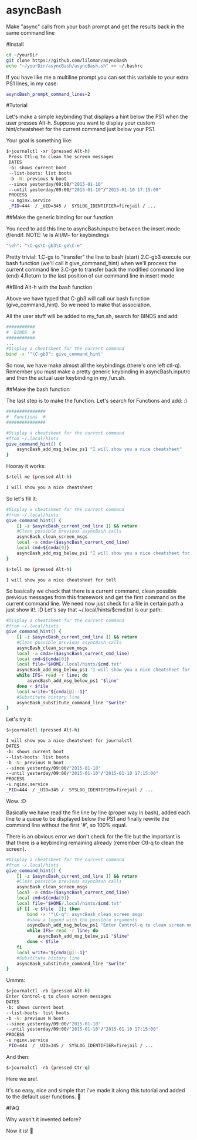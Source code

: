# asyncBash

Make "async" calls from your bash prompt and get the results back in the same command line

#Install

```bash
cd ~/yourDir
git clone https://github.com/liloman/asyncBash
echo "~/yourDir/asyncBash/asyncBash.sh" >> ~/.bashrc
```

If you have like me a multiline prompt you can set this variable to your extra PS1 lines, in my case:

```bash
asyncBash_prompt_command_lines=2 
```



#Tutorial

Let's make a simple keybinding that displays a hint below the PS1 when the user presses Alt-h.
Suppose you want to display your custom hint/cheatsheet for the current command just below your PS1.

Your goal is something like:

```bash
$>journalctl -xr (pressed Alt-h)
 Press Ctl-q to clean the screen messages
 DATES
 -b: shows current boot
 --list-boots: list boots
 -b -N: previous N boot
 --since yesterday/09:00/"2015-01-10"
 --until yesterday/09:00/"2015-01-10"/"2015-01-10 17:15:00"
 PROCESS
 -u nginx.service
 _PID=444  / _UID=345 /  SYSLOG_IDENTIFIER=firejail / ...
```

##Make the generic binding for our function

You need to add this line to asyncBash.inputrc between the insert mode $if/$endif.
NOTE: \e is Alt/M- for keybindings

```bash
"\eh": "\C-gs\C-gb3\C-ge\C-e"
```
Pretty trivial:
1.C-gs to "transfer" the line to bash (start)
2.C-gb3 execute our bash function (we'll call it give_command_hint) when we'll process the current command line
3.C-ge to transfer back the modified command line (end)
4.Return to the last position of our command line in insert mode


##Bind Alt-h with the bash function

Above we have typed that C-gb3 will call our bash function (give_command_hint).
So we need to make that association.

All the user stuff will be added to my_fun.sh, search for BINDS and add:


```bash
###########
#  BINDS  #
###########
...
#Display a cheatsheet for the current command
bind -x '"\C-gb3": give_command_hint'

```

So now, we have make almost all the keybindings (there's one left ctl-q).
Remember you must make a pretty generic keybinding in asyncBash.inputrc and then the actual user keybinding in my_fun.sh.


##Make the bash function

The last step is to make the function. Let's search for Functions and add: :)


```bash
###############
#  Functions  #
###############

#Display a cheatsheet for the current command
#from ~/.local/hints
give_command_hint() {
    asyncBash_add_msg_below_ps1 "I will show you a nice cheatsheet"
}
```

Hooray it works:

```bash
$>tell me (pressed Alt-h)

I will show you a nice cheatsheet
```

So let's fill it:

```bash
#Display a cheatsheet for the current command
#from ~/.local/hints
give_command_hint() {
    [[ -z $asyncBash_current_cmd_line ]] && return
    #Clean possible previous asyncBash calls
    asyncBash_clean_screen_msgs
    local -a cmda=($asyncBash_current_cmd_line)
    local cmd=${cmda[0]}
    asyncBash_add_msg_below_ps1 "I will show you a nice cheatsheet for $cmd"
}
```

```bash
$>tell me (pressed Alt-h)

I will show you a nice cheatsheet for tell
```

So basically we check that there is a current command, clean possible previous messages from this framework and get the first command on the current command line.
We need now just check for a file in certain path a just show it!. :D
Let's say that ~/.local/hints/$cmd.txt is our path:

```bash
#Display a cheatsheet for the current command
#from ~/.local/hints
give_command_hint() {
    [[ -z $asyncBash_current_cmd_line ]] && return
    #Clean possible previous asyncBash calls
    asyncBash_clean_screen_msgs
    local -a cmda=($asyncBash_current_cmd_line)
    local cmd=${cmda[0]}
    local file="$HOME/.local/hints/$cmd.txt"
    asyncBash_add_msg_below_ps1 "I will show you a nice cheatsheet for $cmd"
    while IFS= read -r line; do 
        asyncBash_add_msg_below_ps1 "$line"
    done < $file
    local write="${cmda[@]:-1}"
    #Substitute history line
    asyncBash_substitute_command_line "$write"
}
```

Let's try it:

```bash
$>journalctl (pressed Alt-h)

I will show you a nice cheatsheet for journalctl
DATES
-b: shows current boot
--list-boots: list boots
-b -N: previous N boot
--since yesterday/09:00/"2015-01-10"
--until yesterday/09:00/"2015-01-10"/"2015-01-10 17:15:00"
PROCESS
-u nginx.service
_PID=444  / _UID=345 /  SYSLOG_IDENTIFIER=firejail / ...
```

Wow. :D

Basically we have read the file line by line (proper way in bash), added each line to a queue to be displayed below the PS1 and finally rewrite the command line without the first '#', so 100% equal.

There is an obvious error we don't check for the file but the important is that there is a keybinding remaining already (remember Ctl-q to clean the screen).


```bash
#Display a cheatsheet for the current command
#from ~/.local/hints
give_command_hint() {
    [[ -z $asyncBash_current_cmd_line ]] && return
    #Clean possible previous asyncBash calls
    asyncBash_clean_screen_msgs
    local -a cmda=($asyncBash_current_cmd_line)
    local cmd=${cmda[0]}
    local file="$HOME/.local/hints/$cmd.txt"
    if [[ -e $file  ]]; then
        bind -x '"\C-q": asyncBash_clean_screen_msgs'
        #show a legend with the possible arguments
        asyncBash_add_msg_below_ps1 "Enter Control-q to clean screen messages" yes
        while IFS= read -r line; do 
            asyncBash_add_msg_below_ps1 "$line"
        done < $file
    fi
    local write="${cmda[@]:-1}"
    #Substitute history line
    asyncBash_substitute_command_line "$write"
}

```

Ummm:


```bash
$>journalctl -rb (pressed Alt-h)
Enter Control-q to clean screen messages
DATES
-b: shows current boot
--list-boots: list boots
-b -N: previous N boot
--since yesterday/09:00/"2015-01-10"
--until yesterday/09:00/"2015-01-10"/"2015-01-10 17:15:00"
PROCESS
-u nginx.service
_PID=444  / _UID=345 /  SYSLOG_IDENTIFIER=firejail / ...

```

And then: 

```bash
$>journalctl -rb (pressed Ctr-q)

```

Here we are!.


It's so easy, nice and simple that I've made it along this tutorial and added to the default user functions. :rocket:

#FAQ

Why wasn't it invented before?

Now it is! :roller_coaster:

